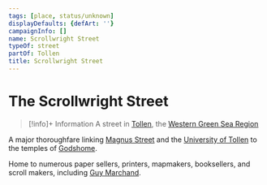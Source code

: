 ```yaml
---
tags: [place, status/unknown]
displayDefaults: {defArt: ''}
campaignInfo: []
name: Scrollwright Street
typeOf: street
partOf: Tollen
title: Scrollwright Street
---
```


# The Scrollwright Street
>[!info]+ Information
> A street in [Tollen](<./tollen.md>), the [Western Green Sea Region](<../western-green-sea-region.md>)

A major thoroughfare linking [Magnus Street](<./magnus-street.md>) and the [University of Tollen](<./university-of-tollen.md>) to the temples of [Godshome](<./godshome.md>). 

Home to numerous paper sellers, printers, mapmakers, booksellers, and scroll makers, including [Guy Marchand](<../../../people/tollenders/guy-marchand.md>).